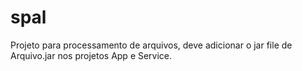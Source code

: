 # spal
<p>
  Projeto para processamento de arquivos, deve adicionar o jar file de Arquivo.jar nos projetos App e Service.
</p>
